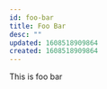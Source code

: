 ```yaml
---
id: foo-bar
title: Foo Bar
desc: ""
updated: 1608518909864
created: 1608518909864
---
```


This is foo bar
